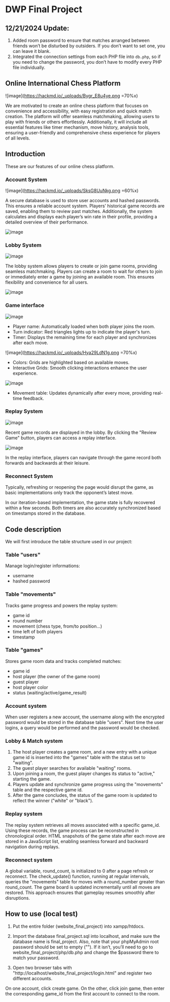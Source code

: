 # DWP Final Project

## 12/21/2024 Update:
1. Added room password to ensure that matches arranged between friends won’t be disturbed by outsiders. If you don’t want to set one, you can leave it blank.
2. Integrated the connection settings from each PHP file into ```db.php```, so if you need to change the password, you don’t have to modify every PHP file individually.

## Online International Chess Platform

![image](https://hackmd.io/_uploads/Bygr_E8u4ye.png =70%x)

We are motivated to create an online chess platform that focuses on convenience and accessibility, with easy registration and quick match creation. The platform will offer seamless matchmaking, allowing users to play with friends or others effortlessly. Additionally, it will include all essential features like timer mechanism, move history, analysis tools, ensuring a user-friendly and comprehensive chess experience for players of all levels.

## Introduction

These are our features of our online chess platform.

### Account System
![image](https://hackmd.io/_uploads/SksG8UuNkg.png =60%x)

A secure database is used to store user accounts and hashed passwords. This ensures a reliable account system. Players’ historical game records are saved, enabling them to review past matches. Additionally, the system calculates and displays each player’s win rate in their profile, providing a detailed overview of their performance.

![image](https://hackmd.io/_uploads/rkfc88ONkl.png)

### Lobby System

![image](https://hackmd.io/_uploads/SyHSDI_Eye.png)

The lobby system allows players to create or join game rooms, providing seamless matchmaking. Players can create a room to wait for others to join or immediately enter a game by joining an available room. This ensures flexibility and convenience for all users.

![image](https://hackmd.io/_uploads/SJjiw8ONJe.png)

### Game interface

![image](https://hackmd.io/_uploads/BkG4dUOE1x.png)

* Player name: Automatically loaded when both player joins the room.
* Turn indicator: Red triangles lights up to indicate the player's turn.
* Timer: Displays the remaining time for each player and synchronizes after each move.

![image](https://hackmd.io/_uploads/Hya29LdN1g.png =70%x)

* Colors: Grids are highlighted based on available moves.
* Interactive Grids: Smooth clicking interactions enhance the user experience.

![image](https://hackmd.io/_uploads/By4mj8_41l.png)

* Movement table: Updates dynamically after every move, providing real-time feedback.

### Replay System

![image](https://hackmd.io/_uploads/B1F96U_4ye.png)

Recent game records are displayed in the lobby. By clicking the "Review Game" button, players can access a replay interface.

![image](https://hackmd.io/_uploads/S1CSAUdEyx.png)

In the replay interface, players can navigate through the game record both forwards and backwards at their leisure.

### Reconnect System

Typically, refreshing or reopening the page would disrupt the game, as basic implementations only track the opponent’s latest move.

In our iteration-based implementation, the game state is fully recovered within a few seconds. Both timers are also accurately synchronized based on timestamps stored in the database.

## Code description

We will first introduce the table structure used in our project:

### Table "users"

Manage login/register informations:

* username
* hashed password

### Table "movements"

Tracks game progress and powers the replay system:

* game id
* round number
* movement (chess type, from/to position...)
* time left of both players
* timestamp

### Table "games"

Stores game room data and tracks completed matches:

* game id
* host player (the owner of the game room)
* guest player
* host player color
* status (waiting/active/game_result)

### Account system

When user registers a new account, the username along with the encrypted password would be stored in the database table "users". Next time the user logins, a query would be performed and the password would be checked.

### Lobby & Match system

1. The host player creates a game room, and a new entry with a unique game id is inserted into the "games" table with the status set to "waiting". 
2. The guest player searches for available "waiting" rooms.
3. Upon joining a room, the guest player changes its status to "active," starting the game.
4. Players update and synchronize game progress using the "movements" table and the respective game id.
5. After the game concludes, the status of the game room is updated to reflect the winner ("white" or "black").

### Replay system

The replay system retrieves all moves associated with a specific game_id. Using these records, the game process can be reconstructed in chronological order. HTML snapshots of the game state after each move are stored in a JavaScript list, enabling seamless forward and backward navigation during replays.

### Reconnect system

A global variable, round_count, is initialized to 0 after a page refresh or reconnect. The check_update() function, running at regular intervals, queries the "movements" table for moves with a round_number greater than round_count. The game board is updated incrementally until all moves are restored. This approach ensures that gameplay resumes smoothly after disruptions.

## How to use (local test)
1. Put the entire folder (website_final_project) into xampp/htdocs.

2. Import the database final_project.sql into localhost, and make sure the database name is final_project.
Also, note that your phpMyAdmin root password should be set to empty ("").
If it isn’t, you’ll need to go to website_final_project/php/db.php and change the $password there to match your password.

3. Open two browser tabs with "http://localhost/website_final_project/login.html" and register two different accounts.

On one account, click create game. On the other, click join game, then enter the corresponding game_id from the first account to connect to the room.
